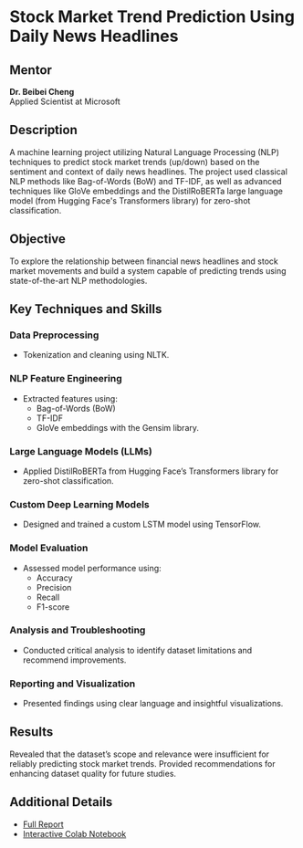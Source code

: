 # Stock Market Trend Prediction Using Daily News Headlines

## Mentor
**Dr. Beibei Cheng**  
Applied Scientist at Microsoft

## Description
A machine learning project utilizing Natural Language Processing (NLP) techniques to predict stock market trends (up/down) based on the sentiment and context of daily news headlines. The project used classical NLP methods like Bag-of-Words (BoW) and TF-IDF, as well as advanced techniques like GloVe embeddings and the DistilRoBERTa large language model (from Hugging Face's Transformers library) for zero-shot classification.

## Objective
To explore the relationship between financial news headlines and stock market movements and build a system capable of predicting trends using state-of-the-art NLP methodologies.

## Key Techniques and Skills

### Data Preprocessing
- Tokenization and cleaning using NLTK.

### NLP Feature Engineering
- Extracted features using:
  - Bag-of-Words (BoW)
  - TF-IDF
  - GloVe embeddings with the Gensim library.

### Large Language Models (LLMs)
- Applied DistilRoBERTa from Hugging Face’s Transformers library for zero-shot classification.

### Custom Deep Learning Models
- Designed and trained a custom LSTM model using TensorFlow.

### Model Evaluation
- Assessed model performance using:
  - Accuracy
  - Precision
  - Recall
  - F1-score

### Analysis and Troubleshooting
- Conducted critical analysis to identify dataset limitations and recommend improvements.

### Reporting and Visualization
- Presented findings using clear language and insightful visualizations.

## Results
Revealed that the dataset’s scope and relevance were insufficient for reliably predicting stock market trends. Provided recommendations for enhancing dataset quality for future studies.

## Additional Details
- [Full Report](https://drive.google.com/file/d/1ZVjdSj-eas66aoXTC2nfnZLVbRHBB8jh/view?usp=drive_link)
- [Interactive Colab Notebook](https://colab.research.google.com/drive/1csF-R6GsXo5oc8ChU33RyVfk_W8a4Kpo?usp=drive_link)
